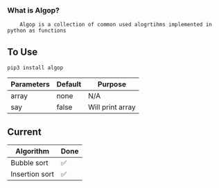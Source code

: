 ### What is Algop?
		Algop is a collection of common used alogrtihms implemented in python as functions

## To Use
``pip3 install algop``




|Parameters|Default  | Purpose|
|---------|--|-|
| array        | none  |N/A|
| say        | false  |Will print array|



## Current 
|  Algorithm| Done  |
|--|--|
| Bubble sort  | ✅ |
| Insertion sort  | ✅ |